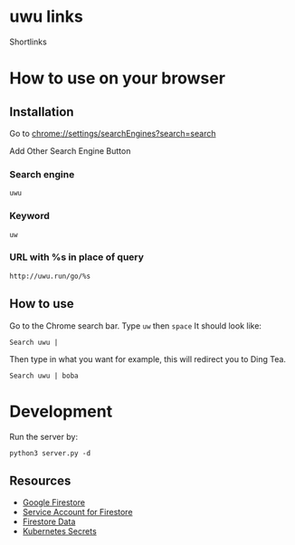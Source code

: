 # uwu links
Shortlinks

# How to use on your browser
## Installation
Go to [chrome://settings/searchEngines?search=search](chrome://settings/searchEngines?search=search)

Add Other Search Engine Button

### Search engine
```
uwu
```

### Keyword
```
uw
```

### URL with %s in place of query
```
http://uwu.run/go/%s
```

## How to use
Go to the Chrome search bar. Type `uw` then `space` It should look like:
```
Search uwu |
```

Then type in what you want for example, this will redirect you to Ding Tea.
```
Search uwu | boba
```


# Development
Run the server by:
```
python3 server.py -d
```

## Resources
- [Google Firestore](https://cloud.google.com/firestore/docs/quickstart-servers#firestore_setup_dataset_pt1-python)
- [Service Account for Firestore](https://console.cloud.google.com/iam-admin/serviceaccounts/create?project=uwu-links)
- [Firestore Data](https://console.cloud.google.com/firestore/data?project=uwu-links)
- [Kubernetes Secrets](https://kubernetes.io/docs/tasks/configmap-secret/managing-secret-using-kubectl/)
